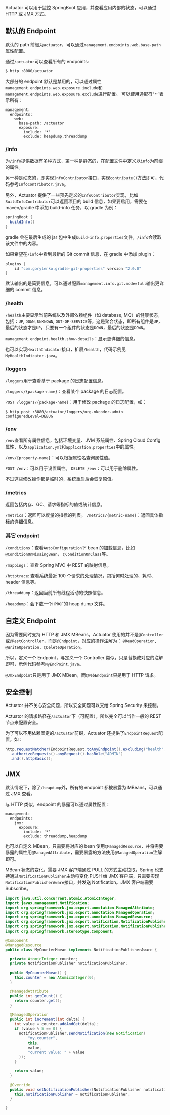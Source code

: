 Actuator 可以用于监控 SpringBoot 应用，并查看应用内部的状态，可以通过 HTTP 或 JMX 方式。

## 默认的 Endpoint

默认的 path 前缀为`actuator`，可以通过`management.endpoints.web.base-path`属性配置。

通过`/actuator`可以查看所有的 endpoints:

```shell
$ http :8080/actuator
```

大部分的 endpoint 默认是禁用的，可以通过属性`management.endpoints.web.exposure.include`和`management.endpoints.web.exposure.exclude`进行配置。
可以使用通配符`’*‘`表示所有：

```text
management:
  endpoints:
    web:
      base-path: /actuator
      exposure:
        include: '*'
        exclude: heapdump,threaddump
```

### /info

为`/info`提供数据有多种方式，第一种是静态的，在配置文件中定义以`info`为前缀的属性。

另一种是动态的，即实现`InfoContributor`接口，实现`contribute()`方法即可，代码参考`InfoContributor.java`。

另外，Actuator 提供了一些预先定义的`InfoContributor`实现，比如`BuildInfoContributor`可以返回项目的 build 信息，如果要启用，需要在 maven/gradle 中添加 build-info 任务，以 gradle 为例：

```gradle
springBoot {
  buildInfo()
}
```

gradle 会在最后生成的 jar 包中生成`build-info.properties`文件，`/info`会读取该文件中的内容。

如果希望在`/info`中看到最新的 Git commit 信息，在 gradle 中添加 plugin：

```gradle
plugins {
    id "com.gorylenko.gradle-git-properties" version "2.0.0"
}
```

默认输出的是简要信息，可以通过配置`management.info.git.mode=full`输出更详细的 commit 信息。

### /health

`/health`主要显示当前系统以及外部依赖组件（如 database, MQ）的健康状态，包括：`UP`, `DOWN`, `UNKNOWN`, `OUT-OF-SERVICE`等，这是聚合状态，即所有组件是`UP`，最后的状态才是`UP`，只要有一个组件的状态是`DOWN`，最后的状态是`DOWN`。

`management.endpoint.health.show-details`：显示更详细的信息。

也可以实现`HealthIndicator`接口，扩展`/health`，代码示例见`MyHealthIndicator.java`。

### /loggers

`/loggers`用于查看基于 package 的日志配置信息。

`/loggers/{package-name}`：查看某个 package 的日志配置。

`POST /loggers/{package-name}`：用于修改 package 的日志配置，如：

```shell
$ http post :8080/actuator/loggers/org.nkcoder.admin configuredLevel=DEBUG
```

### /env

`/env`查看所有属性信息，包括环境变量、JVM 系统属性、Spring Cloud Config 属性，以及`application.yml`和`application.properties`中的属性。

`/env/{property-name}`：可以根据属性名查询属性值。

`POST /env`：可以用于设置属性。
`DELETE /env`：可以用于删除属性。

不过这些修改操作都是临时的，系统重启后会恢复原值。

### /metrics

返回包括内存、GC、请求等指标的值或统计信息。

`/metrics`：返回可以度量的指标的列表。
`/metrics/{metric-name}`：返回具体指标的详细信息。

### 其它 endpoint

`/conditions`：查看`AutoConfiguration`下 bean 的加载信息，比如`@ConditionOnMissingBean`， `@ConditionOnClass`等。

`/mappings`：查看 Spring MVC 中 REST 的映射信息。

`/httptrace`: 查看系统最近 100 个请求的处理情况，包括何时处理的、耗时、header 信息等。

`/threaddump`：返回当前所有线程活动的快照信息。

`/heapdump`：会下载一个`HPROF`的 heap dump 文件。

## 自定义 Endpoint

因为需要同时支持 HTTP 和 JMX MBeans，Actuator 使用的并不是`@Controller`或`@RestController`，而是`@Endpoint`，对应的操作注解为：
`@ReadOperation, @WriteOperation, @DeleteOperation`。

所以，定义一个 Endpoint，与定义一个 Controller 类似，只是替换成对应的注解即可，示例代码参考`MyEndPoint.java`。

`@JmxEndpoint`只是用于 JMX MBean，而`@WebEndpoint`只是用于 HTTP 请求。

## 安全控制

Actuator 并不关心安全问题，所以安全问题可以交给 Spring Security 来控制。

Actuator 的请求路径在`/actuator`下（可配置），所以完全可以当作一般的 REST 节点来配置安全。

为了可以不用依赖固定的`/actuator`前缀，Actuator 还提供了`EndpointRequest`配置，如：

```java
http.requestMatcher(EndpointRequest.toAnyEndpoint().excluding("health", "info"))
  .authorizeRequests().anyRequest().hasRole("ADMIN")
  .and().httpBasic();
```

## JMX

默认情况下，除了`/heapdump`外，所有的 endpoint 都被暴露为 MBeans，可以通过 JMX 查看。

与 HTTP 类似，endpoint 的暴露可以通过属性配置：

```text
management:
  endpoints:
    jmx:
      exposure:
        include: '*'
        exclude: threaddump,heapdump
```

也可以自定义 MBean，只需要将对应的 bean 使用`@ManagedResource`，并将需要暴露的属性用`@ManagedAttribute`，需要暴露的方法使用`@ManagedOperation`注解即可。

MBean 状态的变化，需要 JMX 客户端通过 PULL 的方式主动拉取，Spring 也支持通过`NotificationPublisher`主动将变化 PUSH 给 JMX 客户端，只需要实现`NotificationPublisherAware`接口，并发送 Notification。JMX 客户端需要 Subscribe。

```java
import java.util.concurrent.atomic.AtomicInteger;
import javax.management.Notification;
import org.springframework.jmx.export.annotation.ManagedAttribute;
import org.springframework.jmx.export.annotation.ManagedOperation;
import org.springframework.jmx.export.annotation.ManagedResource;
import org.springframework.jmx.export.notification.NotificationPublisher;
import org.springframework.jmx.export.notification.NotificationPublisherAware;
import org.springframework.stereotype.Component;

@Component
@ManagedResource
public class MyCounterMbean implements NotificationPublisherAware {

  private AtomicInteger counter;
  private NotificationPublisher notificationPublisher;

  public MyCounterMbean() {
    this.counter = new AtomicInteger(0);
  }

  @ManagedAttribute
  public int getCount() {
    return counter.get();
  }

  @ManagedOperation
  public int increment(int delta) {
    int value = counter.addAndGet(delta);
    if (value % 5 == 0) {
      notificationPublisher.sendNotification(new Notification(
          "my.counter",
          this,
          value,
          "current value: " + value
      ));
    }

    return value;
  }

  @Override
  public void setNotificationPublisher(NotificationPublisher notificationPublisher) {
    this.notificationPublisher = notificationPublisher;
  }

}
```
